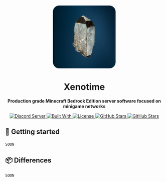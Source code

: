 <p align="center"><img src=".github/ASSETS/logo.png" width="200px"/></p>
<h1 align="center">Xenotime</h1>
<p align="center"><strong>Production grade Minecraft Bedrock Edition server software focused on minigame networks</strong></p>

<p align="center">
  <a href="https://discord.gg/yTt5Md3dNA">
    <img alt="Discord Server" src="https://img.shields.io/discord/817327423589842944?color=%237289da&label=discord&logo=discord&logoColor=%237289da&style=for-the-badge">
  </a>
  
  <a href="https://kotlinlang.org">
    <img alt="Built With" src="https://img.shields.io/badge/built%20with-kotlin-orange?style=for-the-badge">
  </a>

  <a href="https://opensource.org/licenses/gpl-3.0.html">
    <img alt="License" src="https://img.shields.io/github/license/xenotimemc/xenotime?color=success&style=for-the-badge">
  </a>

  <a href="https://github.com/XenotimeMC/Xenotime/issues">
    <img alt="GitHub Stars" src="https://img.shields.io/github/issues/XenotimeMC/Xenotime?style=for-the-badge">
  </a>

  <a href="https://github.com/XenotimeMC/Xenotime/stargazers">
    <img alt="GitHub Stars" src="https://img.shields.io/github/stars/XenotimeMC/Xenotime?style=for-the-badge">
  </a>
</p>


## 🚀 Getting started
`SOON`

## 📦 Differences
`SOON`
